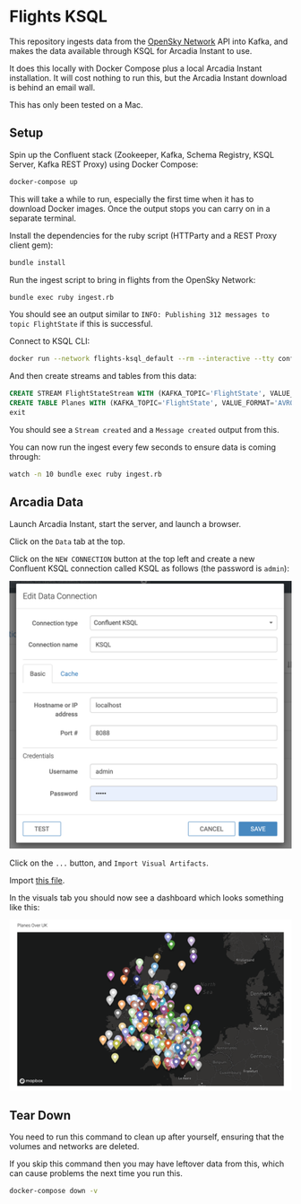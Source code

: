 # Flights KSQL

This repository ingests data from the [OpenSky Network](http://opensky-network.org/) API into Kafka, and makes the data available through KSQL for Arcadia Instant to use.

It does this locally with Docker Compose plus a local Arcadia Instant installation.  It will cost nothing to run this, but the Arcadia Instant download is behind an email wall.

This has only been tested on a Mac.

## Setup

Spin up the Confluent stack (Zookeeper, Kafka, Schema Registry, KSQL Server, Kafka REST Proxy) using Docker Compose:
 
```bash
docker-compose up
```

This will take a while to run, especially the first time when it has to download Docker images.  Once the output stops you can carry on in a separate terminal.

Install the dependencies for the ruby script (HTTParty and a REST Proxy client gem):

```bash
bundle install
```

Run the ingest script to bring in flights from the OpenSky Network:

```bash
bundle exec ruby ingest.rb
```

You should see an output similar to `INFO: Publishing 312 messages to topic FlightState` if this is successful.

Connect to KSQL CLI:

```bash
docker run --network flights-ksql_default --rm --interactive --tty confluentinc/cp-ksql-cli http://ksql-server:8088
```

And then create streams and tables from this data:

```sql
CREATE STREAM FlightStateStream WITH (KAFKA_TOPIC='FlightState', VALUE_FORMAT='AVRO');
CREATE TABLE Planes WITH (KAFKA_TOPIC='FlightState', VALUE_FORMAT='AVRO', KEY='icao24');
exit
```

You should see a `Stream created` and a `Message created` output from this.

You can now run the ingest every few seconds to ensure data is coming through:

```bash
watch -n 10 bundle exec ruby ingest.rb
```

## Arcadia Data

Launch Arcadia Instant, start the server, and launch a browser.

Click on the `Data` tab at the top.

Click on the `NEW CONNECTION` button at the top left and create a new Confluent KSQL connection called KSQL as follows (the password is `admin`):

![screenshot](images/connection.png)

Click on the `...` button, and `Import Visual Artifacts`.

Import [this file](images/visuals.json).

In the visuals tab you should now see a dashboard which looks something like this:

![screenshot](images/map.png)

## Tear Down

You need to run this command to clean up after yourself, ensuring that the volumes and networks are deleted.

If you skip this command then you may have leftover data from this, which can cause problems the next time you run this.

```bash
docker-compose down -v
```